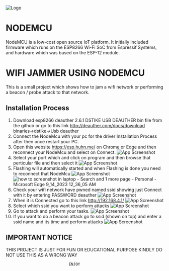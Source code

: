 
![Logo](https://www.electronicwings.com/storage/PlatformSection/TopicContent/273/icon/NodeMCU%20GPIO.png)

# NODEMCU

NodeMCU is a low-cost open source IoT platform. It initially included firmware which runs on the ESP8266 Wi-Fi SoC from Espressif Systems, and hardware which was based on the ESP-12 module.

# WIFI JAMMER USING NODEMCU

This is a small project which shows how to jam a wifi network or performing a beacon / probe attack to that network.





## Installation Process

1. Download esp8266 deauther 2.6.1 DSTIKE USB DEAUTHER bin file from the github or go to this link http://deauther.com/docs/download binaries->dstike->Usb deauther
2. Connect the NodeMcu with your pc for the driver Installation Process after then once restart your PC.
3. Open this website https://esp.huhn.me/ on Chrome or Edge and then reconnect your NodeMcu and select on Connect.
![App Screenshot](https://github.com/WhyRed-V/NodeMcu-Projects/assets/40379707/44716240-d590-4b9e-b07d-0ed51bf1e13e)
4. Select your port which and click on program and then browse that perticular file and then select it 
![App Screenshot](https://github.com/WhyRed-V/NodeMcu-Projects/assets/40379707/a26c9e6a-8c4f-4516-814f-ffdf93fbbf2c)
5. Flashing will automatically started and when Flashing is done you need to reconnect that NodeMcu
![App Screenshot](https://github.com/WhyRed-V/NodeMcu-Projects/assets/40379707/b5fd4d5f-f9cb-45a0-bd05-e7100c9bd242)
![how to screenshot in laptop - Search and 1 more page - Personal - Microsoft​ Edge 9_14_2023 12_36_05 AM](https://github.com/WhyRed-V/NodeMcu-Projects/assets/40379707/5ea0cddc-6bf0-4ba5-899c-f395b6c98bc0)
7. Check your wifi network have pwned named ssid showing just Connect with it by entering PASSWORD deauther 
![App Screenshot](https://github.com/WhyRed-V/NodeMcu-Projects/assets/40379707/a73f22e0-b383-4549-851e-5c9282b781b4)
8. When it is Connected go to this link http://192.168.4.1/
![App Screenshot](https://github.com/WhyRed-V/NodeMcu-Projects/assets/40379707/a85359a7-2b15-4090-b2c1-c0e40ede787e)
10. Select which ssid you want to perform attacks 
![App Screenshot](https://github.com/WhyRed-V/NodeMcu-Projects/assets/40379707/4f948ade-7344-4a75-a70c-9720d018602e)
11. Go to attack and perform your tasks.
![App Screenshot](https://github.com/WhyRed-V/NodeMcu-Projects/assets/40379707/17fc6dc0-ee02-41c4-80a1-52c85d806e6e)
13. If you want to do a beacon attack go to ssid (shown on top) and enter a ssid name and its time and perform attacks
![App Screenshot](https://github.com/WhyRed-V/NodeMcu-Projects/assets/40379707/7cd1cd70-1ee2-4a08-bfd0-4f839d4a2335)


## IMPORTANT NOTICE

THIS PROJECT IS JUST FOR FUN OR EDUCATIONAL PURPOSE KINDLY DO NOT USE THIS AS A WRONG WAY

                                ENJOY

